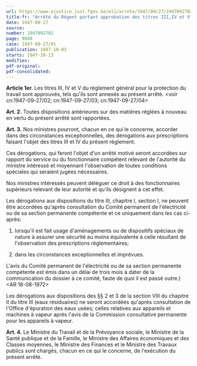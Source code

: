 ```yaml
---
url: https://www.ejustice.just.fgov.be/eli/arrete/1947/09/27/1947092702/justel
title-fr: "Arrêté du Régent portant approbation des titres III,IV et V du règlement général pour la protection du travail."
date: 1947-09-27
source:
number: 1947092702
page: 9040
case: 1947-09-27/01
publication: 1947-10-03
starts: 1947-10-13
modifies:
pdf-original:
pdf-consolidated:
---
```


**Article 1er.** Les titres III, IV et V du règlement général pour la protection du travail sont approuvés, tels qu'ils sont annexés au présent arrêté. <voir cn:1947-09-27/02; cn:1947-09-27/03; cn:1947-09-27/04>

**Art. 2.** Toutes dispositions antérieures sur des matières réglées à nouveau en vertu du présent arrêté sont rapportées.

**Art. 3.** Nos ministres pourront, chacun en ce qui le concerne, accorder dans des circonstances exceptionnelles, des dérogations aux prescriptions faisant l'objet des titres III et IV du présent règlement.

Ces dérogations, qui feront l'objet d'un arrêté motivé seront accordées sur rapport du service ou du fonctionnaire compétent relevant de l'autorité du ministre intéressé et moyennant l'observation de toutes conditions spéciales qui seraient jugées nécessaires.

Nos ministres intéressés peuvent déléguer ce droit à des fonctionnaires supérieurs relevant de leur autorité et qu'ils désignent à cet effet.

Les dérogations aux dispositions du titre III, chapitre I, section I, ne peuvent être accordées qu'après consultation du Comité permanent de l'électricité ou de sa section permanente compétente et ce uniquement dans les cas ci-après:

1. lorsqu'il est fait usage d'aménagements ou de dispositifs spéciaux de nature à assurer une sécurité au moins équivalente à celle résultant de l'observation des prescriptions réglementaires;

2. dans les circonstances exceptionnelles et imprévues.

L'avis du Comité permanent de l'électricité ou de sa section permanente compétente est émis dans un délai de trois mois à dater de la communication du dossier à ce comité, faute de quoi il est passé outre.) <AR 18-08-1972>

Les dérogations aux dispositions des §§ 2 et 3 de la section VIII du chapitre II du titre III (eaux résiduaires) ne seront accordées qu'après consultation de l'Office d'épuration des eaux usées; celles relatives aux appareils et machines à vapeur après l'avis de la Commission consultative permanente pour les appareils à vapeur.

**Art. 4.** Le Ministre du Travail et de la Prévoyance sociale, le Ministre de la Santé publique et de la Famille, le Ministre des Affaires économiques et des Classes moyennes, le Ministre des Finances et le Ministre des Travaux publics sont chargés, chacun en ce qui le concerne, de l'exécution du présent arrêté.
